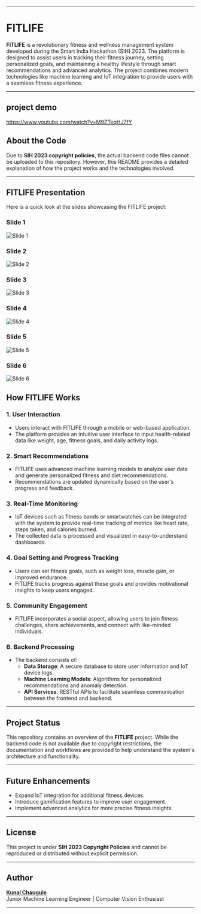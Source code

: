 

---

# FITLIFE

**FITLIFE** is a revolutionary fitness and wellness management system developed during the Smart India Hackathon (SIH) 2023. The platform is designed to assist users in tracking their fitness journey, setting personalized goals, and maintaining a healthy lifestyle through smart recommendations and advanced analytics. The project combines modern technologies like machine learning and IoT integration to provide users with a seamless fitness experience.

---
## project demo 
https://www.youtube.com/watch?v=M9ZTeqHJ7fY

## About the Code

Due to **SIH 2023 copyright policies**, the actual backend code files cannot be uploaded to this repository. However, this README provides a detailed explanation of how the project works and the technologies involved.

---

## FITLIFE Presentation

Here is a quick look at the slides showcasing the FITLIFE project:

### Slide 1
![Slide 1](PPT/FITLIFE_Final_ppt___page-0001.jpg)

### Slide 2
![Slide 2](PPT/FITLIFE_Final_ppt___page-0002.jpg)

### Slide 3
![Slide 3](PPT/FITLIFE_Final_ppt___page-0003.jpg)

### Slide 4
![Slide 4](PPT/FITLIFE_Final_ppt___page-0004.jpg)

### Slide 5
![Slide 5](PPT/FITLIFE_Final_ppt___page-0005.jpg)

### Slide 6
![Slide 6](PPT/FITLIFE_Final_ppt___page-0006.jpg)


## How FITLIFE Works

### 1. User Interaction
- Users interact with FITLIFE through a mobile or web-based application.
- The platform provides an intuitive user interface to input health-related data like weight, age, fitness goals, and daily activity logs.

### 2. Smart Recommendations
- FITLIFE uses advanced machine learning models to analyze user data and generate personalized fitness and diet recommendations.
- Recommendations are updated dynamically based on the user's progress and feedback.

### 3. Real-Time Monitoring
- IoT devices such as fitness bands or smartwatches can be integrated with the system to provide real-time tracking of metrics like heart rate, steps taken, and calories burned.
- The collected data is processed and visualized in easy-to-understand dashboards.

### 4. Goal Setting and Progress Tracking
- Users can set fitness goals, such as weight loss, muscle gain, or improved endurance.
- FITLIFE tracks progress against these goals and provides motivational insights to keep users engaged.

### 5. Community Engagement
- FITLIFE incorporates a social aspect, allowing users to join fitness challenges, share achievements, and connect with like-minded individuals.

### 6. Backend Processing
- The backend consists of:
  - **Data Storage**: A secure database to store user information and IoT device logs.
  - **Machine Learning Models**: Algorithms for personalized recommendations and anomaly detection.
  - **API Services**: RESTful APIs to facilitate seamless communication between the frontend and backend.

---

## Project Status

This repository contains an overview of the **FITLIFE** project. While the backend code is not available due to copyright restrictions, the documentation and workflows are provided to help understand the system's architecture and functionality.

---

## Future Enhancements

- Expand IoT integration for additional fitness devices.
- Introduce gamification features to improve user engagement.
- Implement advanced analytics for more precise fitness insights.

---

## License

This project is under **SIH 2023 Copyright Policies** and cannot be reproduced or distributed without explicit permission.

---

## Author

[**Kunal Chaugule**](https://medium.com/@kunalchaugule.2003)  
Junior Machine Learning Engineer | Computer Vision Enthusiast  

---

